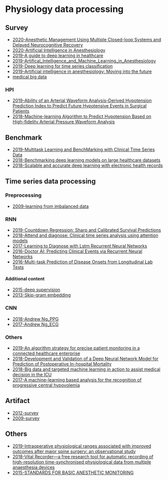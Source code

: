 # Physiology data processing
## Survey 
* [2020-Anesthetic Management Using Multiple Closed-loop Systems and Delayed Neurocognitive Recovery](https://github.com/Nicole2442/paper_research/blob/master/physiology_data_processing/survey/2020_Anesthetic%2BManagement%2BUsing%2BMultiple%2BClosed-loop%2BSystems%2Band%2BDelayed%2BNeurocognitive%2BRecovery-%2BA%2BRandomized%2BControlled%2BTrial.pdf)
* [2020-Artificial Intelligence in Anesthesiology](https://github.com/Nicole2442/paper_research/blob/master/physiology_data_processing/survey/2020_Anesthesiology_Artificial%2BIntelligence%2Bin%2BAnesthesiology-%2BCurrent%2BTechniques%252C%2BClinical%2BApplications%252C%2Band%2BLimitations.pdf)
* [2019-A guide to deep learning in healthcare]()
* [2019-Artifical_Intelligence_and_Machine_Learning_in_Anesthesiology](https://github.com/Nicole2442/paper_research/blob/master/physiology_data_processing/survey/2019_Artifical_Intelligence_and_Machine_Learning_in_Anesthesiology.pdf)
* [2019-Deep learning for time series classification](https://github.com/Nicole2442/paper_research/blob/master/physiology_data_processing/survey/Deep_learning_for_time_series_classification_a_review_2019.pdf)
* [2019-Artificial intelligence in anesthesiology: Moving into the future]()
* [medical big data]()
### HPI
* [2019-Ability of an Arterial Waveform Analysis–Derived Hypotension Prediction Index to Predict Future Hypotensive Events in Surgical Patients](https://github.com/Nicole2442/paper_research/blob/master/physiology_data_processing/survey/HPI/2019-Ability%20of%20an%20Arterial%20Waveform%20Analysis%E2%80%93Derived%20Hypotension%20Prediction%20Index%20to%20Predict%20Future%20Hypotensive%20Events%20in%20Surgical%20Patients.pdf)
* [2018-Machine-learning Algorithm to Predict Hypotension Based on High-fidelity Arterial Pressure Waveform Analysis](https://github.com/Nicole2442/paper_research/blob/master/physiology_data_processing/survey/HPI/2018%20Machine-learning%20Algorithm%20to%20Predict%20Hypotension%20Based%20on%20High-fidelity%20Arterial%20Pressure%20Waveform%20Analysis.pdf)

## Benchmark
* [2019-Multitask Learning and BenchMarking with Clinical Time Series Data](https://github.com/Nicole2442/paper_research/blob/master/clinical%20related/Multitask%20Learning%20and%20BenchMarking%20with%20Clinical%20Time%20Series%20Data.pdf)	
* [2018-Benchmarking deep learning models on large healthcare datasets](https://github.com/Nicole2442/paper_research/blob/master/physiology_data_processing/benchmark/1-s2.0-S1532046418300716-main.pdf)
* [2018-Scalable and accurate deep learning with electronic health records]()

## Time series data processing	

### Preprocessing
* [2009-learning from imbalanced data](https://github.com/Nicole2442/paper_research/blob/master/physiology_data_processing/time_series_data_processing/preprocessing/Learning_from_imbalanced_data.pdf)

### RNN	
* [2019-Countdown Regression: Sharp and Calibrated Survival Predictions]()
* [2018-Attend and diagnose: Clinical time series analysis using attention models]()
* [2017-Learning to Diagnose with Lstm Recurrent Neural Networks](https://github.com/Nicole2442/paper_research/blob/master/physiology_data_processing/time_series_data_processing/RNN/2017-LEARNING%20TO%20DIAGNOSE%20WITH%20LSTM%20RECURRENT.pdf)
* [2016-Doctor AI: Predicting Clinical Events via Recurrent Neural Networks](https://github.com/Nicole2442/paper_research/blob/master/physiology_data_processing/time_series_data_processing/RNN/2016-doctor%20AI.pdf)
* [2016-Multi-task Prediction of Disease Onsets from Longitudinal Lab Tests](https://github.com/Nicole2442/paper_research/blob/master/physiology_data_processing/time_series_data_processing/RNN/2016-Multi-task%20Prediction%20of%20Disease%20Onsets%20from%20Longitudinal.pdf)

#### Additional content
* [2015-deep supervision]()
* [2013-Skip-gram embedding]()
	
### CNN	
* [2018-Andrew Ng_PPG](https://github.com/Nicole2442/paper_research/blob/master/physiology_data_processing/time_series_data_processing/CNN/1811.07774%20Andrew%20Wu%20PPG.pdf)
* [2017-Andrew Ng_ECG](https://github.com/Nicole2442/paper_research/blob/master/physiology_data_processing/time_series_data_processing/CNN/1707.01836%20Andrew%20Wu%20ecg.pdf)

### Others
* [2019-An algorithm strategy for precise patient monitoring in a connected healthcare enterprise]()
* [2018-Development and Validation of a Deep Neural Network Model for Prediction of Postoperative In-hospital Mortality]()
* [2018-Big data and targeted machine learning in action to assist medical decision in the ICU]()
* [2017-A machine-learning based analysis for the recognition of progressive central hypovolemia]()

## Artifact
* [2012-survey]()
* [2009-survey](https://github.com/Nicole2442/paper_research/blob/master/physiology_data_processing/artifacts/Anomaly%2BDetection%2BA%2BSurvey%2B2009.pdf)

## Others
* [2019-Intraoperative physiological ranges associated with improved outcomes after major spine surgery: an observational study]()
* [2018-Vital Recorder—a free research tool for automatic recording of high-resolution time-synchronised physiological data from multiple anaesthesia devices]()
* [2015-STANDARDS FOR BASIC ANESTHETIC MONITORING]()



